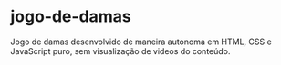 # jogo-de-damas

Jogo de damas desenvolvido de maneira autonoma em HTML, CSS e JavaScript puro, sem visualização de videos do conteúdo.
